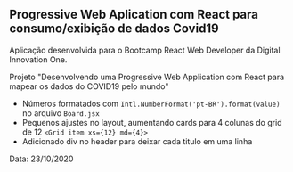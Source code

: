 ## Progressive Web Aplication com React para consumo/exibição de dados Covid19

Aplicação desenvolvida para o Bootcamp React Web Developer da Digital Innovation One.

Projeto "Desenvolvendo uma Progressive Web Application com React para mapear os dados do COVID19 pelo mundo"

- Números formatados com `Intl.NumberFormat('pt-BR').format(value)` no arquivo `Board.jsx`
- Pequenos ajustes no layout, aumentando cards para 4 colunas do grid de 12 `<Grid item xs={12} md={4}>`
- Adicionado div no header para deixar cada titulo em uma linha

Data: 23/10/2020
